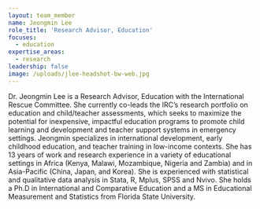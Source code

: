 ```yaml
---
layout: team_member
name: Jeongmin Lee
role_title: 'Research Advisor, Education'
focuses:
  - education
expertise_areas:
  - research
leadership: false
image: /uploads/jlee-headshot-bw-web.jpg
---
```


Dr. Jeongmin Lee is a Research Advisor, Education with the International Rescue Committee. She currently co-leads the IRC’s research portfolio on education and child/teacher assessments, which seeks to maximize the potential for inexpensive, impactful education programs to promote child learning and development and teacher support systems in emergency settings. Jeongmin specializes in international development, early childhood education, and teacher training in low-income contexts. She has 13 years of work and research experience in a variety of educational settings in Africa (Kenya, Malawi, Mozambique, Nigeria and Zambia) and in Asia-Pacific (China, Japan, and Korea). She is experienced with statistical and qualitative data analysis in Stata, R, Mplus, SPSS and Nvivo. She holds a Ph.D in International and Comparative Education and a MS in Educational Measurement and Statistics from Florida State University.